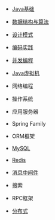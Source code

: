 
- [Java基础](./docs/Java.md)
- [数据结构与算法](./docs/algorithm.md)
- [设计模式](./docs/designPattern.md)
- [编码实践](./docs/bestPractice.md)


- [并发编程](./docs/concurrent.md)
- [Java虚拟机](./docs/jvm.md)
- 网络编程
- 操作系统


- 应用服务器

- Spring Family

- ORM框架

- [MySQL](./docs/mysql.md)


- [Redis](./docs/redis.md)
- [消息中间件](./docs/messageQueue.md)
- 搜索
- RPC框架
- [分布式](./docs/distributed.md)
